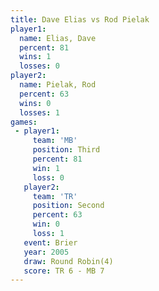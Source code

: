 ```yaml
---
title: Dave Elias vs Rod Pielak
player1:           
  name: Elias, Dave
  percent: 81      
  wins: 1          
  losses: 0        
player2:           
  name: Pielak, Rod
  percent: 63      
  wins: 0          
  losses: 1        
games:
 - player1:         
     team: 'MB'     
     position: Third
     percent: 81    
     win: 1         
     loss: 0        
   player2:          
     team: 'TR'      
     position: Second
     percent: 63     
     win: 0          
     loss: 1         
   event: Brier        
   year: 2005          
   draw: Round Robin(4)
   score: TR 6 - MB 7  
---
```

